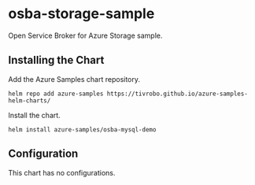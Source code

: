 # osba-storage-sample

Open Service Broker for Azure Storage sample.

## Installing the Chart

Add the Azure Samples chart repository.

```
helm repo add azure-samples https://tivrobo.github.io/azure-samples-helm-charts/
```

Install the chart.

```
helm install azure-samples/osba-mysql-demo
```

## Configuration

This chart has no configurations.